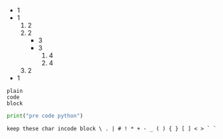 + 1
+ 1
    1. 2
    2. 2
        * 3
        * 3
            1. 4
            2. 4
    3. 2
+ 1


```
plain 
code 
block
```

```python
print("pre code python")
```

```
keep these char incode block \ . | # ! * + - _ ( ) { } [ ] < > ` `
```
